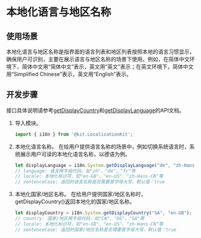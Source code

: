 # 本地化语言与地区名称


## 使用场景

本地化语言与地区名称是指界面的语言列表和地区列表按照本地的语言习惯显示，确保用户可识别，主要在展示语言与地区名称的场景下使用。例如，在简体中文环境下，简体中文用“简体中文”表示，英文用“英文”表示；在英文环境下，简体中文用“Simplified Chinese”表示，英文用“English”表示。


## 开发步骤

接口具体说明请参考[getDisplayCountry](../reference/apis-localization-kit/js-apis-i18n.md#getdisplaycountry9)和[getDisplayLanguage](../reference/apis-localization-kit/js-apis-i18n.md#getdisplaylanguage9)的API文档。

1. 导入模块。
   ```ts
   import { i18n } from '@kit.LocalizationKit';
   ```

2. 本地化语言名称。
   在给用户提供语言名称的场景中，例如切换系统语言时，系统展示用户可读的本地化语言名称，以德语为例。
   ```ts
   let displayLanguage = i18n.System.getDisplayLanguage("de", "zh-Hans-CN"); // 德语
   // language: 语言两字母代码，如"zh"，"de"，"fr"等
   // locale: 本地化标识符，如"en-GB"、"en-US"、"zh-Hans-CN"等
   // sentenceCase: 返回的语言名称是否需要首字母大写，默认值：true
   ```

3. 本地化国家/地区名称。
   在给用户提供国家/地区名称时，getDisplayCountry()返回本地化的国家/地区名称。
   ```ts
   let displayCountry = i18n.System.getDisplayCountry("SA", "en-GB"); // Saudi Arabia
   // country: 国家/地区两字母代码，如"CN"、"DE"、"SA"等
   // locale: 本地化标识符，如"en-GB"、"en-US"、"zh-Hans-CN"等
   // sentenceCase: 返回的国家/地区名称是否需要首字母大写，默认值：true
   ```
